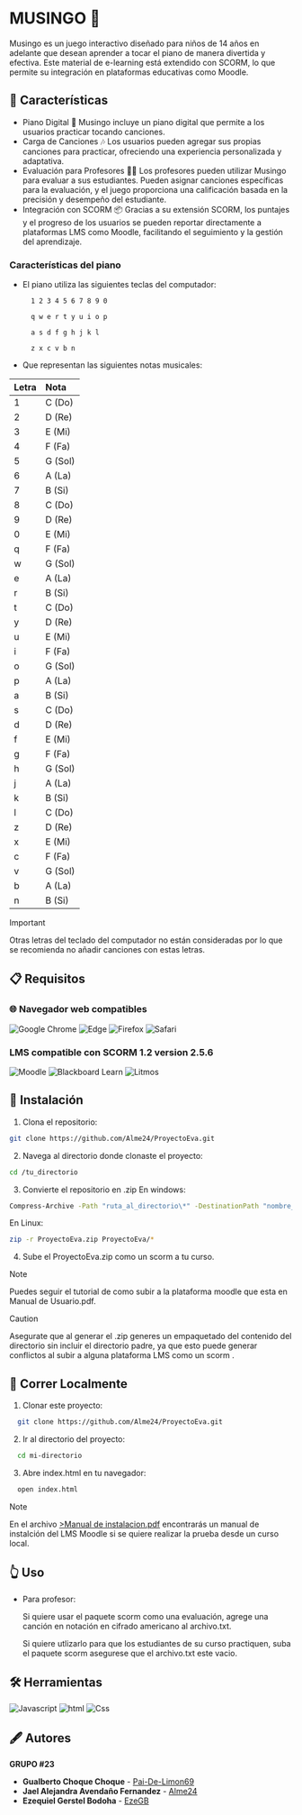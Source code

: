 # MUSINGO 🐧

Musingo es un juego interactivo diseñado para niños de 14 años en adelante que desean aprender a tocar el piano de manera divertida y efectiva. Este material de e-learning está extendido con SCORM, lo que permite su integración en plataformas educativas como Moodle.

## 📝 Características
* Piano Digital 🎹 Musingo incluye un piano digital que permite a los usuarios   practicar tocando canciones.
* Carga de Canciones 🎶 Los usuarios pueden agregar sus propias canciones para practicar, ofreciendo una experiencia personalizada y adaptativa.
* Evaluación para Profesores 🧑‍🏫 Los profesores pueden utilizar Musingo para evaluar a sus estudiantes. Pueden asignar canciones específicas para la evaluación, y el juego proporciona una calificación basada en la precisión y desempeño del estudiante.
* Integración con SCORM 📦 Gracias a su extensión SCORM, los puntajes y el progreso de los usuarios se pueden reportar directamente a plataformas LMS como Moodle, facilitando el seguimiento y la gestión del aprendizaje.
### Características del piano
* El piano utiliza las siguientes teclas del computador:

        1 2 3 4 5 6 7 8 9 0

        q w e r t y u i o p 

        a s d f g h j k l

        z x c v b n 
* Que representan las siguientes notas musicales:

| Letra | Nota   |
| :---- | :----- |
| 1     | C (Do) |
| 2     | D (Re) |
| 3     | E (Mi) |
| 4     | F (Fa) |
| 5     | G (Sol)|
| 6     | A (La) |
| 7     | B (Si) |
| 8     | C (Do) |
| 9     | D (Re) |
| 0     | E (Mi) |
| q     | F (Fa) |
| w     | G (Sol)|
| e     | A (La) |
| r     | B (Si) |
| t     | C (Do) |
| y     | D (Re) |
| u     | E (Mi) |
| i     | F (Fa) |
| o     | G (Sol)|
| p     | A (La) |
| a     | B (Si) |
| s     | C (Do) |
| d     | D (Re) |
| f     | E (Mi) |
| g     | F (Fa) |
| h     | G (Sol)|
| j     | A (La) |
| k     | B (Si) |
| l     | C (Do) |
| z     | D (Re) |
| x     | E (Mi) |
| c     | F (Fa) |
| v     | G (Sol)|
| b     | A (La) |
| n     | B (Si) |

> [!IMPORTANT]  
> Otras letras del teclado del computador no están consideradas por lo que se recomienda no añadir canciones con estas letras.

## 📋 Requisitos 
### 🌐 Navegador web compatibles 
![Google Chrome](https://img.shields.io/badge/Google%20Chrome-4285F4?style=for-the-badge&logo=GoogleChrome&logoColor=white)
![Edge](https://img.shields.io/badge/Edge-0078D7?style=for-the-badge&logo=Microsoft-edge&logoColor=white)
![Firefox](https://img.shields.io/badge/Firefox-FF7139?style=for-the-badge&logo=Firefox-Browser&logoColor=white)
![Safari](https://img.shields.io/badge/Safari-000000?style=for-the-badge&logo=Safari&logoColor=white)
### LMS compatible con SCORM 1.2 version 2.5.6
![Moodle](https://img.shields.io/badge/Moodle-FF7139?style=for-the-badge&logo=moodle&logoColor=white)
![Blackboard Learn](https://img.shields.io/badge/Blackboard%20Learn-000000?style=for-the-badge&logo=BlackboardLearn&logoColor=white)
![Litmos](https://img.shields.io/badge/Litmos-94cb3b?style=for-the-badge&logo=Litmos&logoColor=white)

##  🔧 Instalación

1. Clona el repositorio:

```bash
git clone https://github.com/Alme24/ProyectoEva.git
```
2. Navega al directorio donde clonaste el proyecto:

```bash
cd /tu_directorio
```
3. Convierte el repositorio en .zip
En windows:
```bash
Compress-Archive -Path "ruta_al_directorio\*" -DestinationPath "nombre_archivo.zip"

```
En Linux:
```bash
zip -r ProyectoEva.zip ProyectoEva/*
```
4. Sube el ProyectoEva.zip como un scorm a tu curso.

> [!NOTE]
> Puedes seguir el tutorial de como subir a la plataforma moodle que esta en Manual de Usuario.pdf.

> [!CAUTION]
> Asegurate que al generar el .zip generes un empaquetado del contenido del directorio sin incluir el directorio padre, ya que esto puede generar conflictos al subir a alguna plataforma LMS como un scorm .

## 👟 Correr Localmente

1. Clonar este proyecto:

```bash
  git clone https://github.com/Alme24/ProyectoEva.git
```
2. Ir al directorio del proyecto:

```bash
  cd mi-directorio
```

3. Abre index.html en tu navegador:

```bash
  open index.html
```
> [!NOTE]  
> En el archivo <u>>Manual de instalacion.pdf</u> encontrarás un manual de instalción del LMS Moodle si se quiere realizar la prueba desde un curso local.

## 👆 Uso
* Para profesor:
    
    Si quiere usar el paquete scorm como una evaluación, agrege una canción en notación en cifrado americano al archivo.txt.
    
    Si quiere utlizarlo para que los estudiantes de su curso practiquen, suba el paquete scorm asegurese que el archivo.txt este vacio.
  
## 🛠 Herramientas
![Javascript](https://img.shields.io/badge/javascript-%23323330.svg?style=for-the-badge&logo=javascript&logoColor=%23F7DF1E)
![html](https://img.shields.io/badge/html5-%23E34F26.svg?style=for-the-badge&logo=html5&logoColor=white)
![Css](https://img.shields.io/badge/css3-%231572B6.svg?style=for-the-badge&logo=css3&logoColor=white)
## 🖋 Autores
  **GRUPO #23**
* **Gualberto Choque Choque** - [Pai-De-Limon69](https://github.com/Pai-De-Limon69)
* **Jael Alejandra Avendaño Fernandez** - [Alme24](https://github.com/Alme24)
* **Ezequiel Gerstel Bodoha** - [EzeGB](https://github.com/EzeGB)


